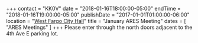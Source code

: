 +++
contact = "KK0V"
date = "2018-01-16T18:00:00-05:00"
endTime = "2018-01-16T19:00:00-05:00"
publishDate = "2017-01-01T01:00:00-06:00"
location = "[West Fargo City Hall](/places/west-fargo-city-hall/)"
title = "January ARES Meeting"
dates = [ "ARES Meetings" ]
+++
Please enter through the north
doors adjacent to the 4th Ave E parking lot.
